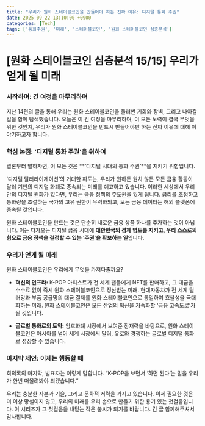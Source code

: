 ```yaml
---
title: "우리가 원화 스테이블코인을 만들어야 하는 진짜 이유: 디지털 통화 주권"
date: 2025-09-22 13:10:00 +0900
categories: [Tech]
tags: ['통화주권', '미래', '스테이블코인', '원화 스테이블코인 심층분석']
---
```


# [원화 스테이블코인 심층분석 15/15] 우리가 얻게 될 미래

### 시작하며: 긴 여정을 마무리하며

지난 14편의 글을 통해 우리는 원화 스테이블코인을 둘러싼 기회와 장벽, 그리고 나아갈 길을 함께 탐색했습니다. 오늘은 이 긴 여정을 마무리하며, 이 모든 노력이 결국 무엇을 위한 것인지, 우리가 원화 스테이블코인을 반드시 만들어야만 하는 진짜 이유에 대해 이야기하고자 합니다.

### 핵심 논점: ‘디지털 통화 주권’을 위하여

결론부터 말하자면, 이 모든 것은 **‘디지털 시대의 통화 주권’**을 지키기 위함입니다.

‘디지털 달러라이제이션’의 거대한 파도는, 우리가 원하든 원치 않든 모든 금융 활동이 달러 기반의 디지털 화폐로 종속되는 미래를 예고하고 있습니다. 이러한 세상에서 우리만의 디지털 원화가 없다면, 우리는 금융 정책의 주도권을 잃게 됩니다. 금리를 조정하고 통화량을 조절하는 국가의 고유 권한이 무력화되고, 모든 금융 데이터는 해외 플랫폼에 종속될 것입니다.

원화 스테이블코인을 만드는 것은 단순히 새로운 금융 상품 하나를 추가하는 것이 아닙니다. 이는 다가오는 디지털 금융 시대에 **대한민국의 경제 영토를 지키고, 우리 스스로의 힘으로 금융 정책을 결정할 수 있는 ‘주권’을 확보하는 일**입니다.

### 우리가 얻게 될 미래

원화 스테이블코인은 우리에게 무엇을 가져다줄까요?

- **혁신의 인프라:** K-POP 아티스트가 전 세계 팬들에게 NFT를 판매하고, 그 대금을 수수료 없이 즉시 원화 스테이블코인으로 정산받는 미래. 현대자동차가 전 세계 딜러망과 부품 공급망의 대금 결제를 원화 스테이블코인으로 통일하여 효율성을 극대화하는 미래. 원화 스테이블코인은 모든 산업의 혁신을 가속화할 ‘금융 고속도로’가 될 것입니다.

- **글로벌 통화로의 도약:** 암호화폐 시장에서 보여준 잠재력을 바탕으로, 원화 스테이블코인은 아시아를 넘어 세계 시장에서 달러, 유로와 경쟁하는 글로벌 디지털 통화로 성장할 수 있습니다.

### 마지막 제언: 이제는 행동할 때

회의록의 마지막, 발표자는 이렇게 말합니다. “K-POP을 보면서 ‘하면 된다’는 말을 우리가 한번 떠올려봐야 되겠습니다.”

우리는 충분한 자본과 기술, 그리고 문화적 저력을 가지고 있습니다. 이제 필요한 것은 더 이상 망설이지 않고, 우리의 미래를 우리 손으로 만들기 위한 용기 있는 첫걸음입니다. 이 시리즈가 그 첫걸음을 내딛는 작은 불씨가 되기를 바랍니다. 긴 글 함께해주셔서 감사합니다.
